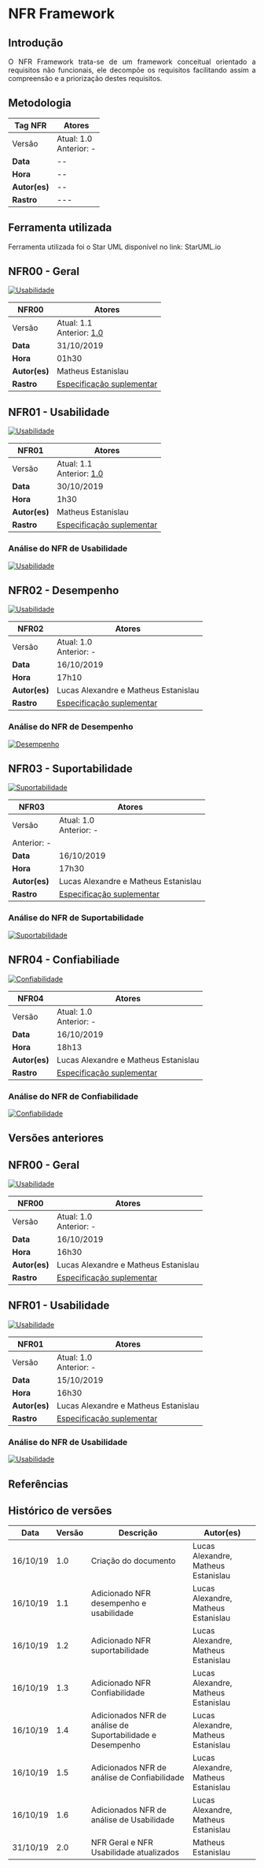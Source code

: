 # NFR Framework

## Introdução 

<p align="justify">
O NFR Framework trata-se de um framework conceitual orientado a requisitos não funcionais, ele decompõe os requisitos facilitando assim a compreensão e a priorização destes requisitos.
</p>

## Metodologia


| Tag NFR | Atores |  
|--|--|
|Versão| Atual: 1.0 <br>Anterior: -| 
|**Data**| -- |
|**Hora**| -- |
|**Autor(es)**| -- |
|**Rastro**| --- |

## Ferramenta utilizada

Ferramenta utilizada foi o Star UML disponível no link: StarUML.io


## NFR00 - Geral 


[![Usabilidade](img/NFR-GERAL-REQUISITOS-V1.1.jpg)](img/NFR-GERAL-REQUISITOS-V1.1.jpg)


| NFR00 | Atores |  
|--|--|
|Versão| Atual: 1.1 <br>Anterior: [1.0](https://requisitos-de-software.github.io/2019.2-Waze/NFR/#nfr00-geral_1)| 
|**Data**| 31/10/2019 |
|**Hora**| 01h30 |
|**Autor(es)**| Matheus Estanislau |
|**Rastro**| [Especificação suplementar](../EspSuplementar)|


## NFR01 - Usabilidade
[![Usabilidade](img/NFR-USABILIDADE-REQUISITOS-V1.1.jpg)](img/NFR-USABILIDADE-REQUISITOS-V1.1.jpg)


| NFR01 | Atores |  
|--|--|
|Versão| Atual: 1.1 <br>Anterior: [1.0](https://requisitos-de-software.github.io/2019.2-Waze/NFR/#nfr01-usabilidade_1) | 
|**Data**| 30/10/2019 |
|**Hora**| 1h30 |
|**Autor(es)**| Matheus Estanislau |
|**Rastro**| [Especificação suplementar](./EspSuplementar/#4-usabilidades)|

### Análise do NFR de Usabilidade

[![Usabilidade](img/NFR-ANALISE-USABILIDADEV1-REQUISITOS-V1.1.jpg)](img/NFR-ANALISE-USABILIDADEV1-REQUISITOS-V1.1.jpg)


## NFR02 - Desempenho

[![Usabilidade](img/NFR-DESEMPENHO-REQUISITOS.jpg)](img/NFR-DESEMPENHO-REQUISITOS.jpg)


| NFR02 | Atores |  
|--|--|
|Versão| Atual: 1.0 <br>Anterior: -| 
|**Data**| 16/10/2019 |
|**Hora**| 17h10 |
|**Autor(es)**| Lucas Alexandre e Matheus Estanislau |
|**Rastro**| [Especificação suplementar](../EspSuplementar/#7-desempenho)|

### Análise do NFR de Desempenho

[![Desempenho](img/NFR-ANALISE-DESEMPENHO-REQUISITOS.jpg)](img/NFR-ANALISE-DESEMPENHO-REQUISITOS.jpg)

## NFR03 - Suportabilidade

[![Suportabilidade](img/NFR-SUPORTABILIDADEV1-REQUISITOS.jpg)](img/NFR-SUPORTABILIDADEV1-REQUISITOS.jpg)


| NFR03| Atores |  
|--|--|
|Versão| Atual: 1.0 <br>Anterior: -| 
|Anterior: -|
|**Data**| 16/10/2019 |
|**Hora**| 17h30 |
|**Autor(es)**| Lucas Alexandre e Matheus Estanislau |
|**Rastro**| [Especificação suplementar](../EspSuplementar/#6-suportabilidade) |

### Análise do NFR de Suportabilidade

[![Suportabilidade](img/NFR-ANALISE-SUPORTABILIDADE-REQUISITOS.jpg)](img/NFR-ANALISE-SUPORTABILIDADE-REQUISITOS.jpg)

## NFR04 - Confiabiliade

[![Confiabilidade](img/NFR-CONFIABILIADEV1-REQUISITOS.jpg)](img/NFR-CONFIABILIADEV1-REQUISITOS.jpg)


| NFR04| Atores |  
|--|--|
|Versão| Atual: 1.0 <br>Anterior: -| 
|**Data**| 16/10/2019 |
|**Hora**| 18h13 |
|**Autor(es)**| Lucas Alexandre e Matheus Estanislau |
|**Rastro**| [Especificação suplementar](../EspSuplementar/#5-confiabilidade) |

### Análise do NFR de Confiabilidade

[![Confiabilidade](img/NFR-ANALISE-CONFIABILIDADEV1-REQUISITOS.jpg)](img/NFR-ANALISE-CONFIABILIDADEV1-REQUISITOS.jpg)

## Versões anteriores

## NFR00 - Geral 


[![Usabilidade](img/NFR-GERAL-REQUISITOS.jpg)](img/NFR-GERAL-REQUISITOS.jpg)


| NFR00 | Atores |  
|--|--|
|Versão| Atual: 1.0 <br>Anterior: -|
|**Data**| 16/10/2019 |
|**Hora**| 16h30 |
|**Autor(es)**| Lucas Alexandre e Matheus Estanislau |
|**Rastro**| [Especificação suplementar](../EspSuplementar)|

## NFR01 - Usabilidade
[![Usabilidade](img/NFR-USABILIDADE-REQUISITOS.jpg)](img/NFR-USABILIDADE-REQUISITOS.jpg)


| NFR01 | Atores |  
|--|--|
|Versão| Atual: 1.0 <br>Anterior: -| 
|**Data**| 15/10/2019 |
|**Hora**| 16h30 |
|**Autor(es)**| Lucas Alexandre e Matheus Estanislau |
|**Rastro**| [Especificação suplementar](./EspSuplementar/#4-usabilidades)|

### Análise do NFR de Usabilidade

[![Usabilidade](img/NFR-ANALISE-USABILIDADEV1-REQUISITOS.jpg)](img/NFR-ANALISE-USABILIDADEV1-REQUISITOS.jpg)

## Referências


## Histórico de versões

|Data|Versão|Descrição|Autor(es)|
|----|------|---------|---------|
|16/10/19|1.0|Criação do documento|Lucas Alexandre, Matheus Estanislau|
|16/10/19|1.1| Adicionado NFR desempenho e usabilidade| Lucas Alexandre, Matheus Estanislau|
|16/10/19|1.2| Adicionado NFR suportabilidade| Lucas Alexandre, Matheus Estanislau|
|16/10/19|1.3| Adicionado NFR Confiabilidade| Lucas Alexandre, Matheus Estanislau|
|16/10/19|1.4| Adicionados NFR de análise de Suportabilidade e Desempenho| Lucas Alexandre, Matheus Estanislau|
|16/10/19|1.5| Adicionados NFR de análise de Confiabilidade| Lucas Alexandre, Matheus Estanislau|
|16/10/19|1.6| Adicionados NFR de análise de Usabilidade| Lucas Alexandre, Matheus Estanislau|
|31/10/19|2.0| NFR Geral e NFR Usabilidade atualizados| Matheus Estanislau|


